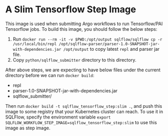 # A Slim Tensorflow Step Image

This image is used when submitting Argo workflows to run Tensorflow/PAI Tensorflow jobs. To build this image, you should follow the below steps:

1. Run `docker run --rm -it -v $PWD:/opt/output sqlflow/sqlflow cp -r /usr/local/bin/repl /opt/sqlflow-parser/parser-1.0-SNAPSHOT-jar-with-dependencies.jar /opt/output` to copy latest `repl` and parser jar file.
2. Copy `python/sqlflow_submitter` directory to this directory.

After above steps, we are expecting to have below files under the current directory before we can run `docker build`:

- repl
- parser-1.0-SNAPSHOT-jar-with-dependencies.jar
- sqlflow_submitter/

Then run `docker build -t sqlflow_tensorflow_step:slim .`, and push this image to some registry that your Kubernetes cluster can reach. To use it in SQLFlow, specify the environment variable `export SQLFLOW_WORKFLOW_STEP_IMAGE=sqlflow_tensorflow_step:slim` to use this image as step image.

